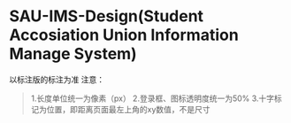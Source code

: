 # SAU-IMS-Design(Student Accosiation Union Information Manage System)
以标注版的标注为准
注意：
>1.长度单位统一为像素（px）
>2.登录框、图标透明度统一为50%
>3.十字标记为位置，即距离页面最左上角的xy数值，不是尺寸
